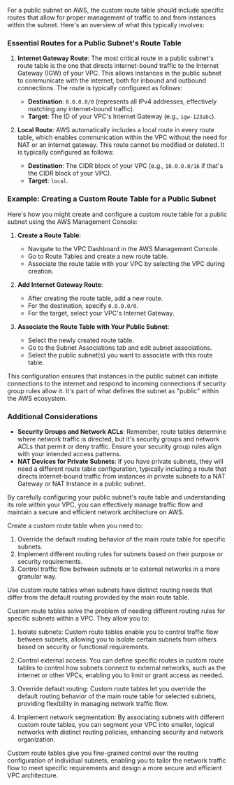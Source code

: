 For a public subnet on AWS, the custom route table should include specific routes that allow for proper management of traffic to and from instances within the subnet. Here's an overview of what this typically involves:

### Essential Routes for a Public Subnet's Route Table

1. **Internet Gateway Route**: The most critical route in a public subnet's route table is the one that directs internet-bound traffic to the Internet Gateway (IGW) of your VPC. This allows instances in the public subnet to communicate with the internet, both for inbound and outbound connections. The route is typically configured as follows:
   - **Destination**: `0.0.0.0/0` (represents all IPv4 addresses, effectively matching any internet-bound traffic).
   - **Target**: The ID of your VPC's Internet Gateway (e.g., `igw-123abc`).

2. **Local Route**: AWS automatically includes a local route in every route table, which enables communication within the VPC without the need for NAT or an internet gateway. This route cannot be modified or deleted. It is typically configured as follows:
   - **Destination**: The CIDR block of your VPC (e.g., `10.0.0.0/16` if that's the CIDR block of your VPC).
   - **Target**: `local`.

### Example: Creating a Custom Route Table for a Public Subnet

Here's how you might create and configure a custom route table for a public subnet using the AWS Management Console:

1. **Create a Route Table**:
   - Navigate to the VPC Dashboard in the AWS Management Console.
   - Go to Route Tables and create a new route table.
   - Associate the route table with your VPC by selecting the VPC during creation.

2. **Add Internet Gateway Route**:
   - After creating the route table, add a new route.
   - For the destination, specify `0.0.0.0/0`.
   - For the target, select your VPC's Internet Gateway.

3. **Associate the Route Table with Your Public Subnet**:
   - Select the newly created route table.
   - Go to the Subnet Associations tab and edit subnet associations.
   - Select the public subnet(s) you want to associate with this route table.

This configuration ensures that instances in the public subnet can initiate connections to the internet and respond to incoming connections if security group rules allow it. It's part of what defines the subnet as "public" within the AWS ecosystem.

### Additional Considerations

- **Security Groups and Network ACLs**: Remember, route tables determine where network traffic is directed, but it's security groups and network ACLs that permit or deny traffic. Ensure your security group rules align with your intended access patterns.
- **NAT Devices for Private Subnets**: If you have private subnets, they will need a different route table configuration, typically including a route that directs internet-bound traffic from instances in private subnets to a NAT Gateway or NAT Instance in a public subnet.

By carefully configuring your public subnet's route table and understanding its role within your VPC, you can effectively manage traffic flow and maintain a secure and efficient network architecture on AWS.

Create a custom route table when you need to:

1. Override the default routing behavior of the main route table for specific subnets.
2. Implement different routing rules for subnets based on their purpose or security requirements.
3. Control traffic flow between subnets or to external networks in a more granular way.

Use custom route tables when subnets have distinct routing needs that differ from the default routing provided by the main route table.

Custom route tables solve the problem of needing different routing rules for specific subnets within a VPC. They allow you to:

1. Isolate subnets: Custom route tables enable you to control traffic flow between subnets, allowing you to isolate certain subnets from others based on security or functional requirements.

2. Control external access: You can define specific routes in custom route tables to control how subnets connect to external networks, such as the internet or other VPCs, enabling you to limit or grant access as needed.

3. Override default routing: Custom route tables let you override the default routing behavior of the main route table for selected subnets, providing flexibility in managing network traffic flow.

4. Implement network segmentation: By associating subnets with different custom route tables, you can segment your VPC into smaller, logical networks with distinct routing policies, enhancing security and network organization.

Custom route tables give you fine-grained control over the routing configuration of individual subnets, enabling you to tailor the network traffic flow to meet specific requirements and design a more secure and efficient VPC architecture.

